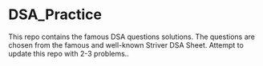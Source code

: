 # DSA_Practice
This repo contains the famous DSA questions solutions. The questions are chosen from the famous and well-known Striver DSA Sheet. Attempt to update this repo with 2-3 problems..
